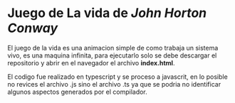 # Juego de La vida de *John Horton Conway*

El juego de la vida es una animacion simple de como trabaja un sistema vivo, es una maquina infinita, para
ejecutarlo solo se debe descargar el repositorio y abrir en el navegador el archivo **index.html**.

El codigo fue realizado en typescript y se proceso a javascrit, en lo posible no revices el archivo .js sino
el archivo .ts ya que se podria no identificar algunos aspectos generados por el compilador.
